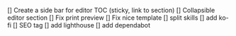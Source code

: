 [] Create a side bar for editor TOC (sticky, link to section)
[] Collapsible editor section
[] Fix print preview
[] Fix nice template
[] split skills
[] add ko-fi
[] SEO tag
[] add lighthouse
[] add dependabot